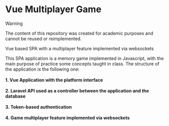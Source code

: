 # Vue Multiplayer Game
>[!WARNING]
>The content of this repository was created for academic purposes and cannot be reused or reimplemented.

Vue based SPA with a multiplayer feature implemented via websockets

This SPA application is a memory game implemented in Javascript, with the main purpose of practice some concepts taught in class.
The structure of the application is the following one:<br><br>
**1. Vue Application with the platform interface**<br><br>
**2. Laravel API used as a controller between the application and the database**<br><br>
**3. Token-based authentication**<br><br>
**4. Game multiplayer feature implemented via websockets**
